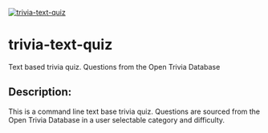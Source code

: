 [![trivia-text-quiz](https://snapcraft.io/trivia-text-quiz/badge.svg)](https://snapcraft.io/trivia-text-quiz)

# trivia-text-quiz
Text based trivia quiz. Questions from the Open Trivia Database

## Description:
  This is a command line text base trivia quiz.  Questions are sourced 
  from the Open Trivia Database in a user selectable category and difficulty.
